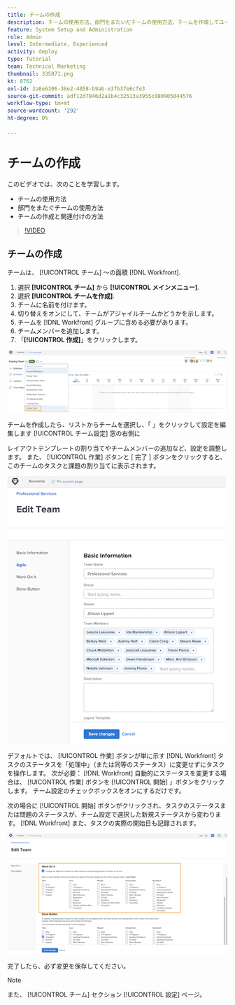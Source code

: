 ```yaml
---
title: チームの作成
description: チームの使用方法、部門をまたいだチームの使用方法、チームを作成してユーザーを整理し権限を付与する方法について説明します。
feature: System Setup and Administration
role: Admin
level: Intermediate, Experienced
activity: deploy
type: Tutorial
team: Technical Marketing
thumbnail: 335071.png
kt: 8762
exl-id: 2a8e6306-36e2-4058-b9ab-e3fb37e6cfe3
source-git-commit: adf12d7846d2a1b4c32513a3955c080905044576
workflow-type: tm+mt
source-wordcount: '292'
ht-degree: 0%

---
```


# チームの作成

このビデオでは、次のことを学習します。

* チームの使用方法
* 部門をまたぐチームの使用方法
* チームの作成と関連付けの方法

>[!VIDEO](https://video.tv.adobe.com/v/335071/?quality=12)

## チームの作成

チームは、 [!UICONTROL チーム] ～の面積 [!DNL Workfront].

1. 選択 **[!UICONTROL チーム]** から **[!UICONTROL メインメニュー]**.
1. 選択 **[!UICONTROL チームを作成]**.
1. チームに名前を付けます。
1. 切り替えをオンにして、チームがアジャイルチームかどうかを示します。
1. チームを [!DNL Workfront] グループに含める必要があります。
1. チームメンバーを追加します。
1. 「**[!UICONTROL 作成]**」をクリックします。

![[ チーム ] メニュー [] [!UICONTROL チーム] ページ](assets/admin-fund-create-team.png)

チームを作成したら、リストからチームを選択し、「 」をクリックして設定を編集します [!UICONTROL チーム設定] 窓の右側に

レイアウトテンプレートの割り当てやチームメンバーの追加など、設定を調整します。 また、 [!UICONTROL 作業] ボタンと [ 完了 ] ボタンをクリックすると、このチームのタスクと課題の割り当てに表示されます。

![[!UICONTROL チームの編集] window](assets/admin-fund-team-settings.png)

デフォルトでは、 [!UICONTROL 作業] ボタンが単に示す [!DNL Workfront] タスクのステータスを「処理中」（または同等のステータス）に変更せずにタスクを操作します。 次が必要： [!DNL Workfront] 自動的にステータスを変更する場合は、 [!UICONTROL 作業] ボタンを [!UICONTROL 開始] 」ボタンをクリックします。 チーム設定のチェックボックスをオンにするだけです。

次の場合に [!UICONTROL 開始] ボタンがクリックされ、タスクのステータスまたは問題のステータスが、チーム設定で選択した新規ステータスから変わります。 [!DNL Workfront] また、タスクの実際の開始日も記録されます。

![[!UICONTROL 作業] セクション [!UICONTROL チームの編集] window](assets/admin-fund-start-button-team.png)

完了したら、必ず変更を保存してください。


>[!NOTE]
>
>また、 [!UICONTROL チーム] セクション [!UICONTROL 設定] ページ。

<!---
learn more URLs
Create a team
Work On It and Done button overview
--->
